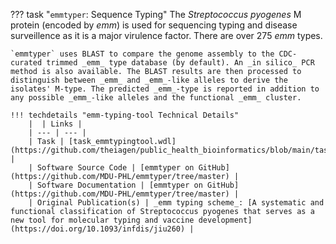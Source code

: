 ??? task "`emmtyper`: Sequence Typing"
    The _Streptococcus pyogenes_ M protein (encoded by _emm_) is used for sequencing typing and disease surveillence as it is a major virulence factor. There are over 275 _emm_ types.

    `emmtyper` uses BLAST to compare the genome assembly to the CDC-curated trimmed _emm_ type database (by default). An _in silico_ PCR method is also available. The BLAST results are then processed to distinguish between _emm_ and _emm_-like alleles to derive the isolates' M-type. The predicted _emm_-type is reported in addition to any possible _emm_-like alleles and the functional _emm_ cluster.

    !!! techdetails "emm-typing-tool Technical Details"            
        |  | Links |
        | --- | --- |
        | Task | [task_emmtypingtool.wdl](https://github.com/theiagen/public_health_bioinformatics/blob/main/tasks/species_typing/streptococcus/task_emmtyper.wdl) |
        | Software Source Code | [emmtyper on GitHub](https://github.com/MDU-PHL/emmtyper/tree/master) |
        | Software Documentation | [emmtyper on GitHub](https://github.com/MDU-PHL/emmtyper/tree/master) |
        | Original Publication(s) | _emm typing scheme_: [A systematic and functional classification of Streptococcus pyogenes that serves as a new tool for molecular typing and vaccine development](https://doi.org/10.1093/infdis/jiu260) |
